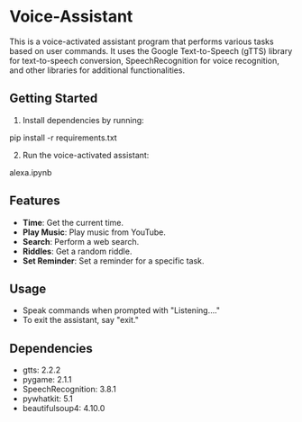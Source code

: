 # Voice-Assistant

This is a voice-activated assistant program that performs various tasks based on user commands. It uses the Google Text-to-Speech (gTTS) library for text-to-speech conversion, SpeechRecognition for voice recognition, and other libraries for additional functionalities.

## Getting Started

1. Install dependencies by running:

pip install -r requirements.txt

2. Run the voice-activated assistant:

alexa.ipynb


## Features

- **Time**: Get the current time.
- **Play Music**: Play music from YouTube.
- **Search**: Perform a web search.
- **Riddles**: Get a random riddle.
- **Set Reminder**: Set a reminder for a specific task.

## Usage

- Speak commands when prompted with "Listening...."
- To exit the assistant, say "exit."

## Dependencies

- gtts: 2.2.2
- pygame: 2.1.1
- SpeechRecognition: 3.8.1
- pywhatkit: 5.1
- beautifulsoup4: 4.10.0




